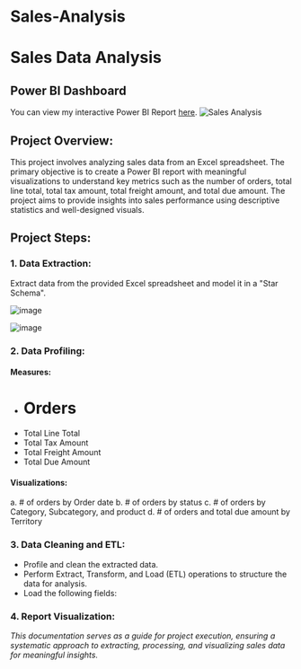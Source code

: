 # Sales-Analysis

# Sales Data Analysis

## Power BI Dashboard
You can view my interactive Power BI Report [here](https://app.powerbi.com/groups/me/reports/911d94a9-64f4-4143-a1fc-d740c55f23bc/ReportSection?experience=power-bi).
![Sales Analysis](https://github.com/NouraAlgohary/Sales-Analysis/assets/103903785/3c05a35d-db81-4543-8650-d03a9b125c96)

## Project Overview:
This project involves analyzing sales data from an Excel spreadsheet. The primary objective is to create a Power BI report with meaningful visualizations to understand key metrics such as the number of orders, total line total, total tax amount, total freight amount, and total due amount. The project aims to provide insights into sales performance using descriptive statistics and well-designed visuals.

## Project Steps:
### 1. Data Extraction:
Extract data from the provided Excel spreadsheet and model it in a "Star Schema".

![image](https://github.com/NouraAlgohary/Sales-Analysis/assets/103903785/a8c86df9-d7a3-489a-a787-72a0150dff30)

![image](https://github.com/NouraAlgohary/Sales-Analysis/assets/103903785/1570375e-1ec0-4762-9bf6-3a0b35badd0e)

### 2. Data Profiling:
#### Measures:
- # Orders
- Total Line Total
- Total Tax Amount
- Total Freight Amount
- Total Due Amount

#### Visualizations:
a. # of orders by Order date
b. # of orders by status
c. # of orders by Category, Subcategory, and product
d. # of orders and total due amount by Territory

### 3. Data Cleaning and ETL:
- Profile and clean the extracted data.
- Perform Extract, Transform, and Load (ETL) operations to structure the data for analysis.
- Load the following fields:

### 4. Report Visualization:

_This documentation serves as a guide for project execution, ensuring a systematic approach to extracting, processing, and visualizing sales data for meaningful insights._


